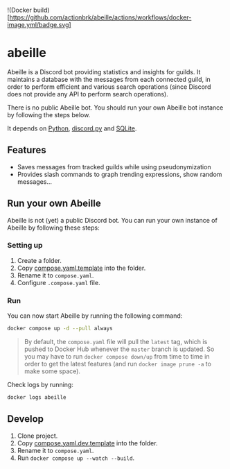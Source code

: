 !(Docker build)[https://github.com/actionbrk/abeille/actions/workflows/docker-image.yml/badge.svg]

# abeille
Abeille is a Discord bot providing statistics and insights for guilds. It maintains a database with the messages from each connected guild, in order to perform efficient and various search operations (since Discord does not provide any API to perform search operations).

There is no public Abeille bot. You should run your own Abeille bot instance by following the steps below.

It depends on [Python](https://github.com/python), [discord.py](https://github.com/Rapptz/discord.py) and [SQLite](https://github.com/sqlite/sqlite).

## Features
- Saves messages from tracked guilds while using pseudonymization
- Provides slash commands to graph trending expressions, show random messages...

## Run your own Abeille

Abeille is not (yet) a public Discord bot. You can run your own instance of Abeille by following these steps:

### Setting up
1. Create a folder.
2. Copy [compose.yaml.template](compose.yaml.template) into the folder.
3. Rename it to `compose.yaml`.
4. Configure `.compose.yaml` file.

### Run

You can now start Abeille by running the following command:

```bash
docker compose up -d --pull always
```

> By default, the `compose.yaml` file will pull the `latest` tag, which is pushed to Docker Hub whenever the `master` branch is updated.
So you may have to run `docker compose down/up` from time to time in order to get the latest features (and run `docker image prune -a` to make some space).

Check logs by running:
```bash
docker logs abeille
```

## Develop

1. Clone project.
2. Copy [compose.yaml.dev.template](compose.yaml.dev.template) into the folder.
3. Rename it to `compose.yaml`.
4. Run `docker compose up --watch --build`.
